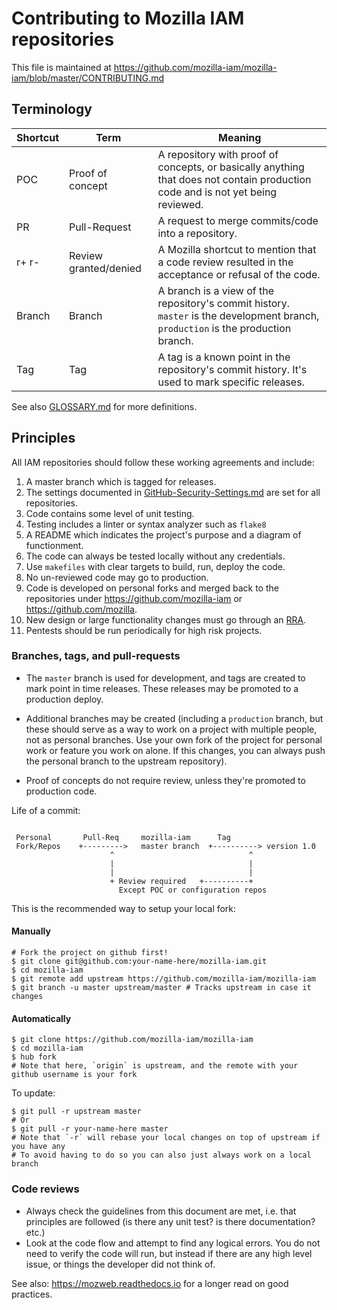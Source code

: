 # Contributing to Mozilla IAM repositories

This file is maintained at https://github.com/mozilla-iam/mozilla-iam/blob/master/CONTRIBUTING.md

## Terminology
| Shortcut | Term                  | Meaning                                                                                                                            |
|----------|-----------------------|------------------------------------------------------------------------------------------------------------------------------------|
| POC      | Proof of concept      | A repository with proof of concepts, or basically anything that does not contain production code and is not yet being reviewed.    |
| PR       | Pull-Request          | A request to merge commits/code into a repository.                                                                                 |
| r+ r-    | Review granted/denied | A Mozilla shortcut to mention that a code review resulted in the acceptance or refusal of the code.                                |
| Branch   | Branch                | A branch is a view of the repository's commit history. `master` is the development branch, `production` is the production branch.  |
| Tag      | Tag                   | A tag is a known point in the repository's commit history. It's used to mark specific releases.                                    |

See also [GLOSSARY.md](GLOSSARY.md) for more definitions.

## Principles

All IAM repositories should follow these working agreements and include:

1. A master branch which is tagged for releases.
2. The settings documented in [GitHub-Security-Settings.md](GitHub-Security-Settings.md) are set for all repositories.
3. Code contains some level of unit testing.
4. Testing includes a linter or syntax analyzer such as `flake8`
5. A README which indicates the project's purpose and a diagram of functionment.
6. The code can always be tested locally without any credentials.
7. Use `makefiles` with clear targets to build, run, deploy the code.
8. No un-reviewed code may go to production.
9. Code is developed on personal forks and merged back to the repositories under <https://github.com/mozilla-iam> or
  <https://github.com/mozilla>.
10. New design or large functionality changes must go through an
  [RRA](https://infosec.mozilla.org/guidelines/risk/rapid_risk_assessment.html).
11. Pentests should be run periodically for high risk projects.

### Branches, tags, and pull-requests

* The `master` branch is used for development, and tags are created to mark point in time releases. These releases may
  be promoted to a production deploy.

* Additional branches may be created (including a `production` branch, but these should serve as a way to work on a
project with multiple people, not as personal branches. Use your own fork of the project for personal work or feature
you work on alone. If this changes, you can always push the personal branch to the upstream repository).

* Proof of concepts do not require review, unless they're promoted to production code.

Life of a commit:
```

 Personal       Pull-Req     mozilla-iam      Tag
 Fork/Repos    +--------->   master branch  +----------> version 1.0
                      ^                              ^
                      |                              |
                      |                              |
                      + Review required   +----------+
                        Except POC or configuration repos
```

This is the recommended way to setup your local fork:

#### Manually
```
# Fork the project on github first!
$ git clone git@github.com:your-name-here/mozilla-iam.git
$ cd mozilla-iam
$ git remote add upstream https://github.com/mozilla-iam/mozilla-iam
$ git branch -u master upstream/master # Tracks upstream in case it changes
```

#### Automatically
```
$ git clone https://github.com/mozilla-iam/mozilla-iam
$ cd mozilla-iam
$ hub fork
# Note that here, `origin` is upstream, and the remote with your github username is your fork
```

To update:
```
$ git pull -r upstream master
# Or
$ git pull -r your-name-here master
# Note that `-r` will rebase your local changes on top of upstream if you have any
# To avoid having to do so you can also just always work on a local branch
```

### Code reviews

* Always check the guidelines from this document are met, i.e. that principles are followed (is there any unit test? is
  there documentation? etc.)
* Look at the code flow and attempt to find any logical errors. You do not need to verify the code will run, but instead
  if there are any high level issue, or things the developer did not think of.

See also: <https://mozweb.readthedocs.io> for a longer read on good practices.
